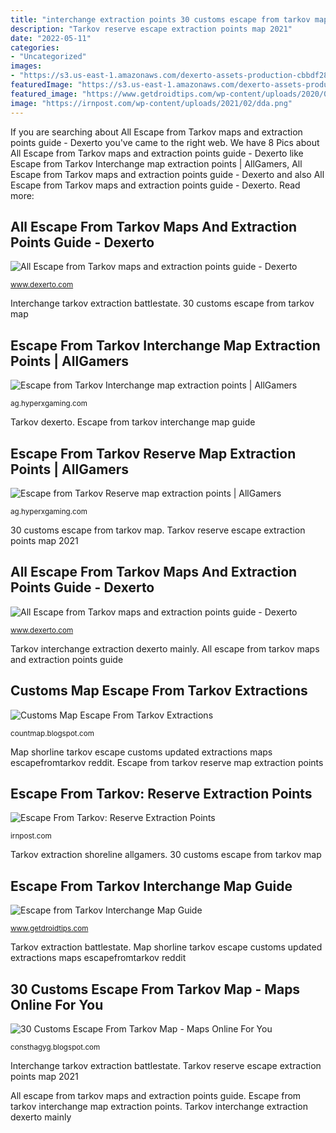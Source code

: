 ```yaml
---
title: "interchange extraction points 30 customs escape from tarkov map"
description: "Tarkov reserve escape extraction points map 2021"
date: "2022-05-11"
categories:
- "Uncategorized"
images:
- "https://s3.us-east-1.amazonaws.com/dexerto-assets-production-cbbdf288/uploads/2020/01/07104808/Escape-from-Tarkov-Customs-map-and-extraction-points-768x432.png"
featuredImage: "https://s3.us-east-1.amazonaws.com/dexerto-assets-production-cbbdf288/uploads/2020/01/07104529/Escape-from-Tarkov-Interchange-map-and-extraction-points-768x478.jpg"
featured_image: "https://www.getdroidtips.com/wp-content/uploads/2020/08/Escape-from-Tarkov-Interchange-Map-Guide-1.jpg"
image: "https://irnpost.com/wp-content/uploads/2021/02/dda.png"
---
```


If you are searching about All Escape from Tarkov maps and extraction points guide - Dexerto you've came to the right web. We have 8 Pics about All Escape from Tarkov maps and extraction points guide - Dexerto like Escape from Tarkov Interchange map extraction points | AllGamers, All Escape from Tarkov maps and extraction points guide - Dexerto and also All Escape from Tarkov maps and extraction points guide - Dexerto. Read more:

## All Escape From Tarkov Maps And Extraction Points Guide - Dexerto

![All Escape from Tarkov maps and extraction points guide - Dexerto](https://s3.us-east-1.amazonaws.com/dexerto-assets-production-cbbdf288/uploads/2020/01/07104529/Escape-from-Tarkov-Interchange-map-and-extraction-points-768x478.jpg "Customs map escape from tarkov extractions")

<small>www.dexerto.com</small>

Interchange tarkov extraction battlestate. 30 customs escape from tarkov map

## Escape From Tarkov Interchange Map Extraction Points | AllGamers

![Escape from Tarkov Interchange map extraction points | AllGamers](https://d1fs8ljxwyzba6.cloudfront.net/assets/editorial/2020/01/escape-from-tarkov-interchange-map-extraction-points.jpg "Customs map escape from tarkov extractions")

<small>ag.hyperxgaming.com</small>

Tarkov dexerto. Escape from tarkov interchange map guide

## Escape From Tarkov Reserve Map Extraction Points | AllGamers

![Escape from Tarkov Reserve map extraction points | AllGamers](https://d1fs8ljxwyzba6.cloudfront.net/assets/editorial/2020/01/escape-from-tarkov-reserve-map-extraction-points.jpg "Tarkov reserve escape extraction points map 2021")

<small>ag.hyperxgaming.com</small>

30 customs escape from tarkov map. Tarkov reserve escape extraction points map 2021

## All Escape From Tarkov Maps And Extraction Points Guide - Dexerto

![All Escape from Tarkov maps and extraction points guide - Dexerto](https://s3.us-east-1.amazonaws.com/dexerto-assets-production-cbbdf288/uploads/2020/01/07104808/Escape-from-Tarkov-Customs-map-and-extraction-points-768x432.png "Escape from tarkov interchange map extraction points")

<small>www.dexerto.com</small>

Tarkov interchange extraction dexerto mainly. All escape from tarkov maps and extraction points guide

## Customs Map Escape From Tarkov Extractions

![Customs Map Escape From Tarkov Extractions](https://i.redd.it/x3o2lyqi9q701.png "Customs map escape from tarkov extractions")

<small>countmap.blogspot.com</small>

Map shorline tarkov escape customs updated extractions maps escapefromtarkov reddit. Escape from tarkov reserve map extraction points

## Escape From Tarkov: Reserve Extraction Points

![Escape From Tarkov: Reserve Extraction Points](https://irnpost.com/wp-content/uploads/2021/02/dda.png "Customs map escape from tarkov extractions")

<small>irnpost.com</small>

Tarkov extraction shoreline allgamers. 30 customs escape from tarkov map

## Escape From Tarkov Interchange Map Guide

![Escape from Tarkov Interchange Map Guide](https://www.getdroidtips.com/wp-content/uploads/2020/08/Escape-from-Tarkov-Interchange-Map-Guide-1.jpg "30 customs escape from tarkov map")

<small>www.getdroidtips.com</small>

Tarkov extraction battlestate. Map shorline tarkov escape customs updated extractions maps escapefromtarkov reddit

## 30 Customs Escape From Tarkov Map - Maps Online For You

![30 Customs Escape From Tarkov Map - Maps Online For You](https://d1fs8ljxwyzba6.cloudfront.net/assets/editorial/2020/02/escape-from-tarkov-shoreline-map-extraction-points.jpg "Escape from tarkov: reserve extraction points")

<small>consthagyg.blogspot.com</small>

Interchange tarkov extraction battlestate. Tarkov reserve escape extraction points map 2021

All escape from tarkov maps and extraction points guide. Escape from tarkov interchange map extraction points. Tarkov interchange extraction dexerto mainly
